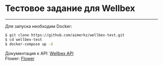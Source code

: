 # Тестовое задание для Wellbex
***
Для запуска необходим Docker:

```bash
$ git clone https://github.com/aimerkz/wellbex-test.git
$ cd wellbex-test
$ docker-compose up -d
```

Документация к API: [Wellbex API](http://127.0.0.1:8000/api/docs/)<br>
Flower: [Flower](http://127.0.0.1:5555)
